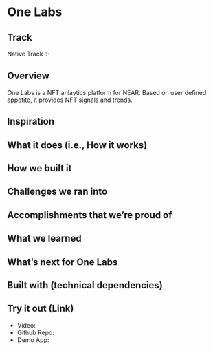 # One Labs

## Track
Native Track ✨

## Overview 
One Labs is a NFT anlaytics platform for NEAR. Based on user defined appetite, it provides NFT signals and trends. 

## Inspiration

## What it does (i.e., How it works)

## How we built it 

## Challenges we ran into

## Accomplishments that we’re proud of 

## What we learned

## What’s next for One Labs

## Built with (technical dependencies)

## Try it out (Link) 
- Video: 
- Github Repo: 
- Demo App: 


